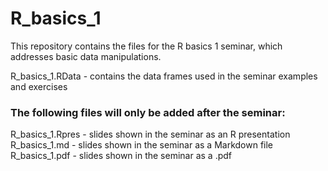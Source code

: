 # R_basics_1
This repository contains the files for the R basics 1 seminar, which addresses basic data manipulations.  

R_basics_1.RData - contains the data frames used in the seminar examples and exercises

### The following files will only be added after the seminar:

R_basics_1.Rpres - slides shown in the seminar as an R presentation  
R_basics_1.md - slides shown in the seminar as a Markdown file  
R_basics_1.pdf - slides shown in the seminar as a .pdf